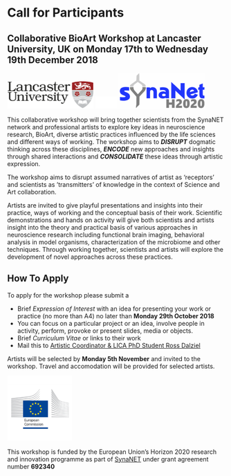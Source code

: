
# Call for Participants

## Collaborative BioArt Workshop at **Lancaster University, UK** on **Monday 17th to Wednesday 19th December 2018**

<img src="https://raw.githubusercontent.com/cheapjack/DisruptEncodeConsolidate/master/media/LancsACLogo.png" width="200">
<img src="https://raw.githubusercontent.com/cheapjack/DisruptEncodeConsolidate/master/media/space.png" width="50">
<img src="https://raw.githubusercontent.com/cheapjack/DisruptEncodeConsolidate/master/media/synaNetLogo.png" width="200">

This collaborative workshop will bring together scientists from the SynaNET network and professional artists to explore key ideas in neuroscience research, BioArt, diverse artistic practices influenced by the life sciences and different ways of working. The workshop aims to ***DISRUPT*** dogmatic thinking across these disciplines, ***ENCODE*** new approaches and insights through shared interactions and ***CONSOLIDATE*** these ideas through artistic expression.

The workshop aims to disrupt assumed narratives of artist as ‘receptors’ and scientists as ’transmitters’ of knowledge in the context of Science and Art collaboration.

Artists are invited to give playful presentations and insights into their practice, ways of working and the conceptual basis of their work. Scientific demonstrations and hands on activity will give both scientists and artists insight into the theory and practical basis of various approaches in neuroscience research including functional brain imaging, behavioral analysis in model organisms, characterization of the microbiome and other techniques. Through working together, scientists and artists will explore the development of novel approaches across these practices.


## How To Apply

To apply for the workshop please submit a
 * Brief *Expression of Interest* with an idea for presenting your work or practice (no more than A4) no later than **Monday 29th October 2018**
  * You can focus on a particular project or an idea, involve people in activity, perform, provoke or present slides, media or objects.
 * Brief *Curriculum Vitae* or links to their work
 * Mail this to <a href="mailto:r.dalziel@lancaster.ac.uk?subject=Disrupt, Encode, Consolidate Enquiry&bcc=n.dawson1@lancaster.ac.uk">Artistic Coordinator & LICA PhD Student Ross Dalziel</a>
 

Artists will be selected by **Monday 5th November** and invited to the workshop. Travel and accomodation will be provided for selected artists.

<img src="https://raw.githubusercontent.com/cheapjack/DisruptEncodeConsolidate/master/media/European-Commission-1.jpg" width="150">

This workshop is funded by the European Union’s Horizon 2020 research and innovation programme as part of [SynaNET](www.synanet2020.com) under grant agreement number **692340**
